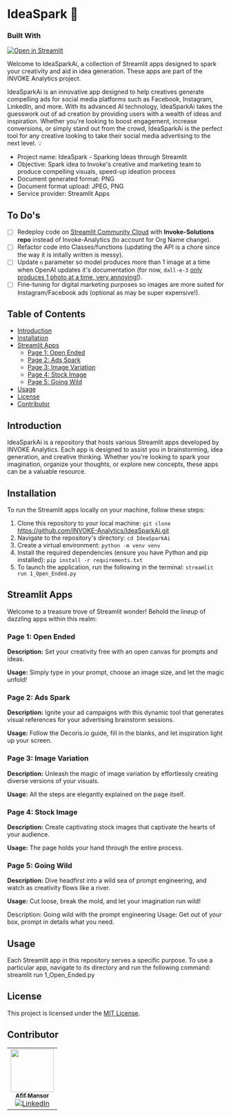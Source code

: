 # IdeaSpark 🚀

### Built With

[![Open in Streamlit](https://static.streamlit.io/badges/streamlit_badge_black_white.svg)](https://ideasparkbyinvoke.streamlit.app/)

Welcome to IdeaSparkAi, a collection of Streamlit apps designed to spark your creativity and aid in idea generation. These apps are part of the INVOKE Analytics project.

IdeaSparkAi is an innovative app designed to help creatives generate compelling ads for social media platforms such as Facebook, Instagram, LinkedIn, and more. With its advanced AI technology, IdeaSparkAi takes the guesswork out of ad creation by providing users with a wealth of ideas and inspiration. Whether you're looking to boost engagement, increase conversions, or simply stand out from the crowd, IdeaSparkAi is the perfect tool for any creative looking to take their social media advertising to the next level. 💡

- Project name: IdeaSpark - Sparking Ideas through Streamlit
- Objective: Spark idea to Invoke's creative and marketing team to produce compelling visuals, speed-up ideation process
- Document generated format: PNG
- Document format upload: JPEG, PNG
- Service provider: Streamlit Apps


## To Do's
- [ ] Redeploy code on [Streamlit Community Cloud](https://streamlit.io/cloud) with **Invoke-Solutions repo** instead of Invoke-Analytics (to account for Org Name change).
- [ ] Refactor code into Classes/functions (updating the API is a chore since the way it is initally written is messy).
- [ ] Update `n` parameter so model produces more than 1 image at a time when OpenAI updates it's documentation (for now, `dall-e-3` [only produces 1 photo at a time, very annoying!](https://platform.openai.com/docs/guides/images/usage?context=node#:~:text=You%20can%20request%201%20image%20at%20a%20time%20with%20DALL%C2%B7E%203%20(request%20more%20by%20making%20parallel%20requests)%20or%20up%20to%2010%20images%20at%20a%20time%20using%20DALL%C2%B7E%202%20with%20the%20n%20parameter.)).
- [ ] Fine-tuning for digital marketing purposes so images are more suited for Instagram/Facebook ads (optional as may be super expensive!).

## Table of Contents

- [Introduction](#introduction)
- [Installation](#installation)
- [Streamlit Apps](#streamlit-apps)
  - [Page 1: Open Ended](#Page-1-Open-Ended)
  - [Page 2: Ads Spark](#Page-2-Ads-Spark)
  - [Page 3: Image Variation](#Page-3-Image-Variation)
  - [Page 4: Stock Image](#Page-4-Stock-Image)
  - [Page 5: Going Wild](#Page-5-Going-Wild)
- [Usage](#usage)
- [License](#license)
- [Contributor](#contributor)

## Introduction

IdeaSparkAi is a repository that hosts various Streamlit apps developed by INVOKE Analytics. Each app is designed to assist you in brainstorming, idea generation, and creative thinking. Whether you're looking to spark your imagination, organize your thoughts, or explore new concepts, these apps can be a valuable resource.

## Installation

To run the Streamlit apps locally on your machine, follow these steps:

1. Clone this repository to your local machine:
   `git clone` https://github.com/INVOKE-Analytics/IdeaSparkAi.git
2. Navigate to the repository's directory:
   `cd IdeaSparkAi`
3. Create a virtual environment: `python -m venv venv`
4. Install the required dependencies (ensure you have Python and pip installed):
   `pip install -r requirements.txt`
5. To launch the application, run the following in the terminal: 
   `streamlit run 1_Open_Ended.py`

## Streamlit Apps

Welcome to a treasure trove of Streamlit wonder! Behold the lineup of dazzling apps within this realm:

### Page 1: Open Ended

**Description:** Set your creativity free with an open canvas for prompts and ideas.

**Usage:** Simply type in your prompt, choose an image size, and let the magic unfold!

### Page 2: Ads Spark

**Description:** Ignite your ad campaigns with this dynamic tool that generates visual references for your advertising brainstorm sessions.

**Usage:** Follow the Decoris.io guide, fill in the blanks, and let inspiration light up your screen.

### Page 3: Image Variation

**Description:** Unleash the magic of image variation by effortlessly creating diverse versions of your visuals.

**Usage:** All the steps are elegantly explained on the page itself.

### Page 4: Stock Image

**Description:** Create captivating stock images that captivate the hearts of your audience.

**Usage:** The page holds your hand through the entire process.

### Page 5: Going Wild

**Description:** Dive headfirst into a wild sea of prompt engineering, and watch as creativity flows like a river.

**Usage:** Cut loose, break the mold, and let your imagination run wild!

Description: Going wild with the prompt engineering
Usage: Get out of your box, prompt in details what you need.


## Usage

Each Streamlit app in this repository serves a specific purpose. To use a particular app, navigate to its directory and run the following command:
streamlit run 1_Open_Ended.py

## License

This project is licensed under the [MIT License](LICENSE).

## Contributor

<!-- ALL-CONTRIBUTORS-LIST:START - Do not remove or modify this section -->
<!-- prettier-ignore-start -->
<!-- markdownlint-disable -->
<table>
  <tr>
    <td align="center"><a href="https://github.com/afifmansor"><img src="https://avatars.githubusercontent.com/u/USERID1?v=4?s=100" width="100px;" alt=""/><br /><sub><b>Afif Mansor</b></sub></a><br /><a href="https://www.linkedin.com/in/tuanahmadafif"><img src="https://img.shields.io/badge/-LinkedIn-blue?style=flat-square&logo=linkedin" alt="LinkedIn"></a></td>
  </tr>
</table>

<!-- markdownlint-restore -->
<!-- prettier-ignore-end -->
<!-- ALL-CONTRIBUTORS-LIST:END -->

